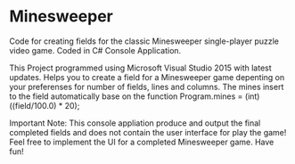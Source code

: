 # Minesweeper
Code for creating fields for the classic Minesweeper single-player puzzle video game. Coded in C# Console Application.

This Project programmed using Microsoft Visual Studio 2015 with latest updates.
Helps you to create a field for a Minesweeper game depenting on your preferenses for number of fields, lines and columns. 
The mines insert to the field automatically base on the function Program.mines = (int)((field/100.0) * 20);

Important Note:
This console appliation produce and output the final completed fields and does not contain the user interface for play the game!
Feel free to implement the UI for a completed Minesweeper game.
Have fun!
